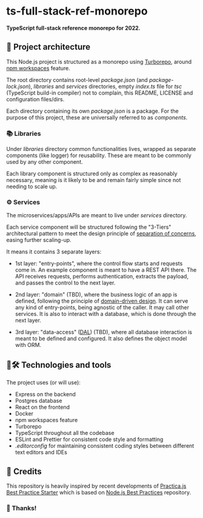 # ts-full-stack-ref-monorepo
**TypeScript full-stack reference monorepo for 2022.**

## 🌳 Project architecture

This Node.js project is structured as a monorepo using [Turborepo](https://turborepo.org/docs), around [npm workspaces](https://docs.npmjs.com/cli/v8/using-npm/workspaces) feature.

The root directory contains root-level *package.json* (and *package-lock.json*), *libraries* and *services* directories, empty *index.ts* file for *tsc* (TypeScript build-in compiler) not to complain, this README, LICENSE and configuration files/dirs.

Each directory containing its own *package.json* is a package. For the purpose of this project, these are universally referred to as *components*.

### 📚 Libraries

Under *libraries* directory common functionalities lives, wrapped as separate components (like logger) for reusability. These are meant to be commonly used by any other component.

Each library component is structured only as complex as reasonably necessary, meaning is it likely to be and remain fairly simple since not needing to scale up.

### ⚙ Services

The microservices/apps/APIs are meant to live under *services* directory.

Each service component will be structured following the "3-Tiers" architectural pattern to meet the design principle of [separation of concerns](https://en.wikipedia.org/wiki/Separation_of_concerns), easing further scaling-up.

It means it contains 3 separate layers:

- 1st layer: "entry-points", where the control flow starts and requests come in. An example component is meant to have a REST API there. The API receives requests, performs authentication, extracts the payload, and passes the control to the next layer.

- 2nd layer: "domain" (TBD), where the business logic of an app is defined, following the principle of [domain-driven design](https://en.wikipedia.org/wiki/Domain-driven_design). It can serve any kind of entry-points, being agnostic of the caller. It may call other services. It is also to interact with a database, which is done through the next layer.

- 3rd layer: "data-access" ([DAL](https://en.wikipedia.org/wiki/Data_access_layer)) (TBD), where all database interaction is meant to be defined and configured. It also defines the object model with ORM.

## 🤖🛠️ Technologies and tools

The project uses (or will use):

- Express on the backend
- Postgres database
- React on the frontend
- Docker
- npm workspaces feature
- Turborepo
- TypeScript throughout all the codebase
- ESLint and Prettier for consistent code style and formatting
- *.editorconfig* for maintaining consistent coding styles between different text editors and IDEs

## 🏅 Credits

This repository is heavily inspired by recent developments of [Practica.js Best Practice Starter](https://practica.dev/) which is based on [Node.js Best Practices](https://github.com/goldbergyoni/nodebestpractices) repository.

### 🎉 Thanks!
